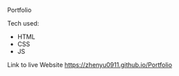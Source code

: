 Portfolio

Tech used:
- HTML
- CSS
- JS

Link to live Website
https://zhenyu0911.github.io/Portfolio
